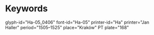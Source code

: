 # Keywords
glyph-id="Ha-05_0406"
font-id="Ha-05"
printer-id="Ha"
printer="Jan Haller"
period="1505–1525"
place="Kraków"
PT plate="168"
